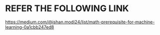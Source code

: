 # REFER THE FOLLOWING LINK

https://medium.com/@ishan.modi24/list/math-prerequisite-for-machine-learning-0a1cbb247ed8

